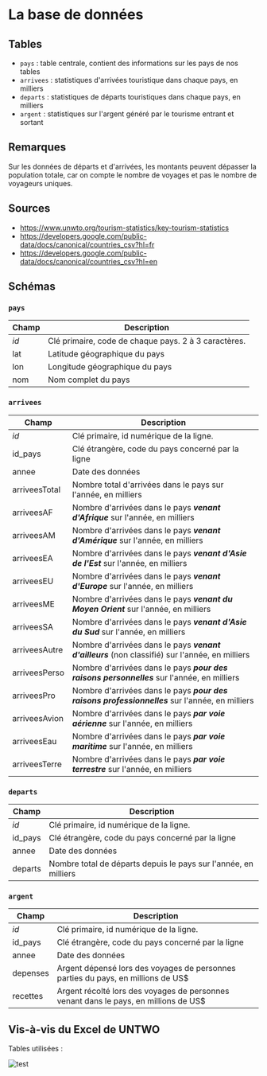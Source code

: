 # La base de données
## Tables
- `pays` : table centrale, contient des informations sur les pays de nos tables
- `arrivees` : statistiques d'arrivées touristique dans chaque pays, en milliers
- `departs` : statistiques de départs touristiques dans chaque pays, en milliers
- `argent` : statistiques sur l'argent généré par le tourisme entrant et sortant

## Remarques
Sur les données de départs et d'arrivées, les montants peuvent dépasser la population totale, car on compte le nombre de voyages et pas le nombre de voyageurs uniques.

## Sources
- https://www.unwto.org/tourism-statistics/key-tourism-statistics
- https://developers.google.com/public-data/docs/canonical/countries_csv?hl=fr
- https://developers.google.com/public-data/docs/canonical/countries_csv?hl=en

## Schémas
### `pays`
|Champ|Description|
|--|--|
|*id*|Clé primaire, code de chaque pays. 2 à 3 caractères.|
|lat|Latitude géographique du pays|
|lon|Longitude géographique du pays|
|nom|Nom complet du pays|

### `arrivees`
|Champ|Description|
|--|--|
|*id*|Clé primaire, id numérique de la ligne.|
|id_pays|Clé étrangère, code du pays concerné par la ligne|
|annee|Date des données|
|arriveesTotal|Nombre total d'arrivées dans le pays sur l'année, en milliers|
|arriveesAF|Nombre d'arrivées dans le pays **_venant d'Afrique_** sur l'année, en milliers|
|arriveesAM|Nombre d'arrivées dans le pays **_venant d'Amérique_** sur l'année, en milliers|
|arriveesEA|Nombre d'arrivées dans le pays **_venant d'Asie de l'Est_** sur l'année, en milliers|
|arriveesEU|Nombre d'arrivées dans le pays **_venant d'Europe_** sur l'année, en milliers|
|arriveesME|Nombre d'arrivées dans le pays **_venant du Moyen Orient_** sur l'année, en milliers|
|arriveesSA|Nombre d'arrivées dans le pays **_venant d'Asie du Sud_** sur l'année, en milliers|
|arriveesAutre|Nombre d'arrivées dans le pays **_venant d'ailleurs_** (non classifié) sur l'année, en milliers|
|arriveesPerso|Nombre d'arrivées dans le pays **_pour des raisons personnelles_** sur l'année, en milliers|
|arriveesPro|Nombre d'arrivées dans le pays **_pour des raisons professionnelles_** sur l'année, en milliers|
|arriveesAvion|Nombre d'arrivées dans le pays **_par voie aérienne_** sur l'année, en milliers|
|arriveesEau|Nombre d'arrivées dans le pays **_par voie maritime_** sur l'année, en milliers|
|arriveesTerre|Nombre d'arrivées dans le pays **_par voie terrestre_** sur l'année, en milliers|

### `departs`
|Champ|Description|
|--|--|
|*id*|Clé primaire, id numérique de la ligne.|
|id_pays|Clé étrangère, code du pays concerné par la ligne|
|annee|Date des données|
|departs|Nombre total de départs depuis le pays sur l'année, en milliers|

### `argent`
|Champ|Description|
|--|--|
|*id*|Clé primaire, id numérique de la ligne.|
|id_pays|Clé étrangère, code du pays concerné par la ligne|
|annee|Date des données|
|depenses|Argent dépensé lors des voyages de personnes parties du pays, en millions de US$|
|recettes|Argent récolté lors des voyages de personnes venant dans le pays, en millions de US$|

## Vis-à-vis du Excel de UNTWO
Tables utilisées : 

![test](https://cdn.discordapp.com/attachments/363670399700959233/1151904838410584164/image.png)
